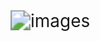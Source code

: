 <img src="/Users/ninezero90hy/Documents/workspace/github/ninezero90hy/images.jpeg" alt="images" style="zoom:200%;" />

